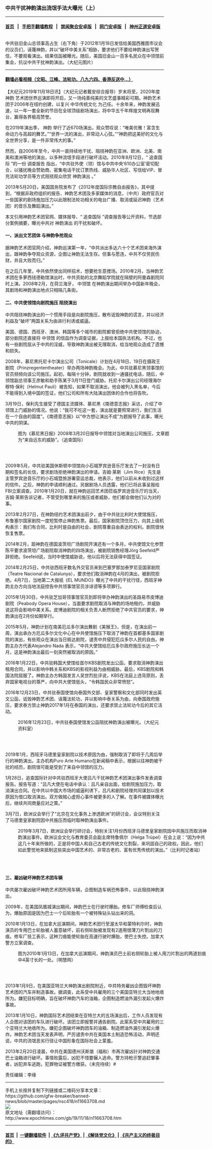 ### 中共干扰神韵演出流氓手法大曝光（上）
------------------------

#### [首页](https://github.com/gfw-breaker/banned-news/blob/master/README.md) &nbsp;&nbsp;|&nbsp;&nbsp; [手把手翻墙教程](https://github.com/gfw-breaker/guides/wiki) &nbsp;&nbsp;|&nbsp;&nbsp; [禁闻聚合安卓版](https://github.com/gfw-breaker/bn-android) &nbsp;&nbsp;|&nbsp;&nbsp; [网门安卓版](https://github.com/oGate2/oGate) &nbsp;&nbsp;|&nbsp;&nbsp; [神州正道安卓版](https://github.com/SzzdOgate/update) 



<div><img alt="" class="aligncenter wp-post-image" src="http://i.epochtimes.com/assets/uploads/2019/11/1201311139411813-600x400.jpg"/>
<div class="red16 caption">
 <p>
  中共驻旧金山总领事高占生（右下角）于2012年1月18日发信给美国西雅图市议会的议员们，诬蔑神韵，并以“破坏中美关系”相胁，要求他们不要给神韵演出写贺信，不要观看演出。结果信函被曝光。随后，美国旧金山一百多名民众在中领馆前集会，抗议中共干扰神韵演出。（大纪元图片）
 </p>
</div>
</div><hr/>

#### [翻墙必看视频（文昭、江峰、法轮功、八九六四、香港反送中...）](https://github.com/gfw-breaker/banned-news/blob/master/pages/links.md)

<div><p>
 【大纪元2019年11月18日讯】（大纪元记者戴安综合报导）岁末将至，2020年度
 <ok href="http://www.epochtimes.com/gb/tag/%E7%A5%9E%E9%9F%B5.html">
  神韵
 </ok>
 艺术团世界巡演即将开启，又一场纯善纯美的文艺盛事精彩可期。神韵艺术团于2006年在纽约创建，以复兴
 <ok href="http://www.epochtimes.com/gb/tag/%E4%B8%AD%E5%8D%8E%E4%BC%A0%E7%BB%9F%E6%96%87%E5%8C%96.html">
  中华传统文化
 </ok>
 为己任。十余年来，神韵发展迅速，以一年一套全新的节目在全球顶级剧场演出，将中华五千年辉煌文明再现舞台，赢得各界极高赞誉。
</p>
<p>
 在2019年演出季，
 <ok href="http://www.epochtimes.com/gb/tag/%E7%A5%9E%E9%9F%B5.html">
  神韵
 </ok>
 举行了近670场演出，观众赞叹说：“唯美优雅！富含生命动力与高超的舞艺。”“世界一流的演出，非常动人心弦。”“神韵把这美好的文化与全世界分享，是一件非常伟大的事。”
</p>
<p>
 然而，自2006年至今，中共一直持续地干扰、阻挠神韵在亚洲、欧洲、北美、南美和澳洲等地的演出，以多种流氓手段进行破坏活动。2010年8月12日，“
 <ok href="http://www.epochtimes.com/gb/tag/%E8%BF%BD%E6%9F%A5%E5%9B%BD%E9%99%85.html">
  追查国际
 </ok>
 ”的一份
 <ok href="https://www.zhuichaguoji.org/node/3492">
  调查报告
 </ok>
 指出，“中共驻外使（领）馆与中共中央‘610办公室’密切配合，以骚扰晚会赞助商、密集电话干扰订票热线、威胁华人社区、写信给VIP、冒充法轮功学员等方式阻挠观众欣赏
 <ok href="http://www.epochtimes.com/gb/tag/%E7%A5%9E%E9%9F%B5%E6%BC%94%E5%87%BA.html">
  神韵演出
 </ok>
 。”
</p>
<p>
 2013年5月20日，美国国务院发布了《2012年度国际宗教自由报告》，其中提到，“根据非政府组织的报告、神韵艺术团及多家媒体的消息，（中共）政府官员对一些国家的剧场施加压力以此限制法轮功相关的电台广播、取消或延迟神韵（艺术团）的音乐及舞蹈演出。”
</p>
<p>
 本文引用神韵艺术团官网、媒体报导、“
 <ok href="http://www.epochtimes.com/gb/tag/%E8%BF%BD%E6%9F%A5%E5%9B%BD%E9%99%85.html">
  追查国际
 </ok>
 ”调查报告等公开资料，节选部分案例摘要，曝光中共对
 <ok href="http://www.epochtimes.com/gb/tag/%E7%A5%9E%E9%9F%B5%E6%BC%94%E5%87%BA.html">
  神韵演出
 </ok>
 的干扰和破坏。
</p>
<h4>
 <strong>
  一、派出文艺团体 与神韵争抢观众
 </strong>
</h4>
<p>
 据神韵艺术团官网介绍，神韵巡演第一年，“中共派出多达六十个艺术团来海外演出，跟神韵争夺观众资源，企图让神韵无法生存。但事与愿违，中共不仅劳民伤财，并且大败而归。”
</p>
<p>
 在之后几年里，中共依然使出同样招术，想要抢生意搅场。2010年2月，当神韵艺术团在多萝西钱德勒馆演出时，中共资助的北京舞蹈学院就在隔壁的阿曼森剧院同时上演。2008年2月，在荷兰海牙，
 <ok href="http://www.epochtimes.com/gb/tag/%E4%B8%AD%E9%A2%86%E9%A6%86.html">
  中领馆
 </ok>
 在神韵演出期间举办中国新年晚会，其剧场和神韵演出地点只相隔几条街。
</p>
<h4>
 <strong>
  二、中共使领馆向剧院施压 阻挠演出
 </strong>
</h4>
<p>
 中共阻挠神韵演出的一个惯用手段是向剧院施压，散布诋毁神韵的谎言，并以经济利益及“破坏”两国关系为由进行利诱或威逼。
</p>
<p>
 美国、德国、西班牙、澳洲、韩国等多个城市的剧院都曾拒绝中共使领馆的胁迫，部分剧院还直接将
 <ok href="http://www.epochtimes.com/gb/tag/%E4%B8%AD%E9%A2%86%E9%A6%86.html">
  中领馆
 </ok>
 的信函作为调查证据，上报给本国执法机构。不过，也有一些剧院屈从于中共的淫威，导致神韵演出被无理取消，给当地观众造成了遗憾和损失。
</p>
<p>
 2008年，慕尼黑托尼卡尔演出公司（Tonicale）计划在4月18日、19日在摄政王剧院（Prinzregententheater）举办两场神韵晚会。为此，中共驻慕尼黑领事馆的官员频频向该公司施压。起初，每隔十分钟，剧院就收到一通骚扰电话，随后，中领馆副总领事王彦敏和助手陈某于3月11日登门威胁。托尼卡尔演出公司经理海尔穆特·保利（Helmut Pauli）被告知，如果不取消演出，他会被列入黑名单，今后不能得到入境中国的签证，他们公司和所有大陆演出团体的合作也将告吹。
</p>
<p>
 3月19日，保利先生接受了德国主流媒体、慕尼黑《南德意志报》采访，介绍了中领馆上门威胁的情况。他说：“我可不吃这一套，演出就是要照常进行，我们生活在一个自由的国度”。《南德意志报》以“中方想让演出不成”为题报导了此事，曝光中共的阴谋。
</p>
<figure class="wp-caption aligncenter" id="attachment_11663735" style="width: 500px">
 <ok href="http://i.epochtimes.com/assets/uploads/2019/11/disturb-Shenyun-5.jpg">
  <img alt="" class="wp-image-11663735 size-full" src="http://i.epochtimes.com/assets/uploads/2019/11/disturb-Shenyun-5.jpg"/>
 </ok>
 <br/><figcaption class="wp-caption-text">
  图为《慕尼黑日报》2008年3月20日报导中领馆对当地演出公司施压，文章题为“来自远东的威胁”。（追查国际）
 </figcaption><br/>
</figure><br/>
<p>
 2009年5月，中共驻美国休斯顿中领馆向小石城罗宾逊音乐厅发去了一封没有日期和签名的长信，要求剧场拒绝神韵演出的申请。吉姆·莱斯（Jim Rice）先生是主管罗宾逊音乐厅的小石城暨旅游署营运总裁，他表示，他们以前从未收到过这样的信件。之后，神韵的申请顺利通过。另据剧场人员透露，他们已将此事呈报给FBI立案调查。2010年1月20日，就在神韵巡回艺术团莅临罗宾逊音乐厅的当天，吉姆·莱斯告诉记者，不管受到哪里来的施压或者威胁，他们都会做他们认为对的事。
</p>
<p>
 2013年2月27日，在神韵纽约艺术团演出前夕，由于中共驻比利时大使馆施压，布鲁塞尔国家剧院一度短暂停止神韵售票。最后，国家剧院顶住压力，向其上级机构表示：我们有合同，比利时是自由的社会，剧院尊重自由表达的权利。剧院很快恢复售票。
</p>
<p>
 2014年2月，距神韵在德国波茨坦广场剧院开演还有一个多月，中共使馆文化参赞陈平要求波茨坦广场剧院取消神韵的四场演出，被剧院销售经理Jörg Seefeld严辞拒绝。Seefeld说，当时中使馆威胁说，他以后将无法获得中国签证。
</p>
<p>
 2014年2月25日，中共驻西班牙数名外交官员来到巴塞罗那加泰罗尼亚国家剧院（Teatre Nacional de Catalunya），要求他们取消神韵在4月的演出，被剧院拒绝。4月7日，当地第二大报纸《EL MUNDO》曝光了中共的干扰行径，西班牙神韵主办方向当地法庭控告中共领事馆官员涉诽谤等多项罪行。
</p>
<p>
 2015年1月30日，中共驻芝加哥领事馆官员到即将举办神韵演出的圣路易市皮博迪剧院（Peabody Opera House），当面要求剧院取消与神韵的场地租约，并威胁说这将会影响中美关系。皮博迪剧院的相关负责人断然拒绝了中共官员的要求，神韵演出在2月份如期举行。
</p>
<p>
 2015年5月，神韵计划在南美厄瓜多尔演出舞剧《美猴王》，但是，在演出前一周，演出承办方厄瓜多尔文化中心在中共使馆施压下取消了神韵在首都基多国家剧院的演出，有些观众在演出当日抵达剧院，谴责中共侵犯厄瓜多尔人民的自由。神韵主办方代表Alejandro Nada 表示，“中共大使馆给厄瓜多尔政府施压长达一个月，这是神韵演出最后一刻突然被取消的原因。”
</p>
<p>
 2016年1月22日，中共驻韩国大使馆给首尔KBS剧院发出公函，要求取消神韵演出租用合同，并以影响中韩关系和KBS的影视利益为由相威胁。最后，KBS剧院和韩国法院屈服了。神韵主办方韩国发言人吴世烈批评说，KBS在法庭上违背原则，丢弃国家电视台的尊严，向中共大使馆低头，“令韩国民众非常愤怒”。
</p>
<p>
 2016年12月23日，中共驻泰国使馆向泰国外交部、皇家警察和文化部同时发出英文公函，诋毁神韵艺术团、诬蔑法轮功，并以影响中泰关系为由，向泰国政府施压，要求泰方禁止神韵2017年1月在泰国的演出，还要求禁止法轮功今后的其它活动。
</p>
<figure class="wp-caption aligncenter" id="attachment_11663722" style="width: 450px">
 <ok href="http://i.epochtimes.com/assets/uploads/2019/11/723ca979aec69fadfc5afecfbcb75d21-600x887.jpg">
  <img alt="" class="size-medium wp-image-11663722" src="http://i.epochtimes.com/assets/uploads/2019/11/723ca979aec69fadfc5afecfbcb75d21-600x887-450x665.jpg"/>
 </ok>
 <br/><figcaption class="wp-caption-text">
  2016年12月23日，中共驻泰国使馆发公函阻扰神韵演出被曝光。（大纪元资料室）
 </figcaption><br/>
</figure><br/>
<p>
 2019年1月，西班牙马德里皇家剧院以技术原因为由，强制取消了即将于几周后举行的神韵演出。主办机构Puro Arte Humano在新闻稿中表示，根据以往神韵被干扰的经历，剧院很可能是受到了来自中领馆的压力。
</p>
<p>
 1月28日，追查国际针对中共驻西班牙大使吕凡干扰神韵艺术团演出事件发表调查报告。报告写道：“吕凡大使在电话中承认：吕凡亲自出面，给剧院施加压力，取消演出合同。在中共以中国大市场的威逼利诱下，吕凡和剧院经理共同谋划以技术原因为借口取消演出。双方做贼心虚担心事件被更多的人了解。在事件被媒体曝光后，继续共同商量应对之策。”
</p>
<p>
 3月7日，欧洲议会举行了“北京在文化事务上渗透欧洲”的研讨会，会议特别关注了马德里皇家剧院因中共施压而临时取神韵演出事件。
</p>
<figure class="wp-caption aligncenter" id="attachment_11663730" style="width: 600px">
 <ok href="http://i.epochtimes.com/assets/uploads/2019/11/IMG_7434-600x400-600x381.jpg">
  <img alt="" class="size-large wp-image-11663730" src="http://i.epochtimes.com/assets/uploads/2019/11/IMG_7434-600x400-600x381-600x381.jpg"/>
 </ok>
 <br/><figcaption class="wp-caption-text">
  2019年3月7日，欧洲议会举行研讨会，特别关注1月份西班牙马德里皇家剧院因中共施压而取消神韵演出事件。欧洲议会文化与教育委员会副主席特鲁佩尔（Helga Trüpel）在会上说：“因为中共这几十年来所做的，正是将中国人和自己古老的传统文化割裂，来巩固自己的政权。因此，他们如此警觉地来抵制这些突出中国艺术的、非常古老的、富有优秀传统的演出。”（比利时记者站）
 </figcaption><br/>
</figure><br/>
<h4>
 <strong>
  三、雇凶破坏神韵艺术团车辆
 </strong>
</h4>
<p>
 中共屡次雇凶破坏神韵艺术团所用车辆，企图制造车祸恐怖事件，以此阻挠神韵演出。
</p>
<p>
 2009年，在美国凤凰城演出期间，神韵巴士在行驶时爆胎。修车厂师傅检查后认为，爆胎原因是因为巴士一个后轮胎有一个被特殊钻头钻出来的洞。
</p>
<p>
 2010年1月13日，在加拿大巡演期间，神韵艺术团行至渥太华和蒙特利尔时，神韵演员的专用巴士轮胎被人蓄意破坏，前右侧轮胎被发现有2道用很薄刀片割出的刀痕。修车厂技工表示，这种刀痕能使轮胎在高速行驶时爆胎，使巴士失控。加拿大警方立案调查。
</p>
<figure class="wp-caption aligncenter" id="attachment_11663741" style="width: 600px">
 <ok href="http://i.epochtimes.com/assets/uploads/2019/11/2010-1-18-buswheeldamage-2.jpg">
  <img alt="" class="size-large wp-image-11663741" src="http://i.epochtimes.com/assets/uploads/2019/11/2010-1-18-buswheeldamage-2-600x382.jpg"/>
 </ok>
 <br/><figcaption class="wp-caption-text">
  图为2010年1月13日，在加拿大巡演期间，神韵演员巴士前右侧轮胎上被人用刀片割出的两道划痕中4英寸长的一处。（明慧网）
 </figcaption><br/>
</figure><br/>
<p>
 2013年1月9日，在美国亚特兰大神韵演出剧院附近，中共特务雇凶企图毁坏神韵艺术团的汽车并制造事故。据调查，此系受中共雇用的三个美国亚特兰大当地地痞所为。嫌犯目标明确，旨在破坏神韵汽车的油箱，企图制造燃油外漏引发起火爆炸事故。
</p>
<p>
 2013年1月10日，神韵国际艺术团结束在亚特兰大的五场演出后，工作人员发现有人企图对该团的车队进行破坏。该团立即报警并通告剧院。此案系受中共雇用的三个亚特兰大地痞所为。嫌犯企图破坏神韵团车的油箱、制造燃油外漏引发起火爆炸。神韵艺术团当天发表声明，严厉谴责中共在美国本土制造恐怖活动，声明还说，中共的流氓恶劣行径让中国形象在国际社会上蒙羞。
</p>
<p>
 2013年2月20日凌晨，中共在美国德州沃斯堡（福和）市再次雇凶针对神韵交通巴士油箱进行破坏。事情败露后，凶犯不惜要辗人逃命。警方持枪示警追赶肇事者，凶犯弃车逃跑，犯罪物证被警方缴获。（未完待续）#
</p>
<p>
 责任编辑：李缘
</p>
</div>
<hr/>
手机上长按并复制下列链接或二维码分享本文章：<br/>
https://github.com/gfw-breaker/banned-news/blob/master/pages/nsc418/n11663708.md <br/>
<a href='https://github.com/gfw-breaker/banned-news/blob/master/pages/nsc418/n11663708.md'><img src='https://github.com/gfw-breaker/banned-news/blob/master/pages/nsc418/n11663708.md.png'/></a> <br/>
原文地址（需翻墙访问）：http://www.epochtimes.com/gb/19/11/18/n11663708.htm


------------------------
#### [首页](https://github.com/gfw-breaker/banned-news/blob/master/README.md) &nbsp;|&nbsp; [一键翻墙软件](https://github.com/gfw-breaker/nogfw/blob/master/README.md) &nbsp;| [《九评共产党》](https://github.com/gfw-breaker/9ping.md/blob/master/README.md#九评之一评共产党是什么) | [《解体党文化》](https://github.com/gfw-breaker/jtdwh.md/blob/master/README.md) | [《共产主义的终极目的》](https://github.com/gfw-breaker/gczydzjmd.md/blob/master/README.md)


<img src='http://gfw-breaker.win/banned-news/pages/nsc418/n11663708.md' width='0px' height='0px'/>